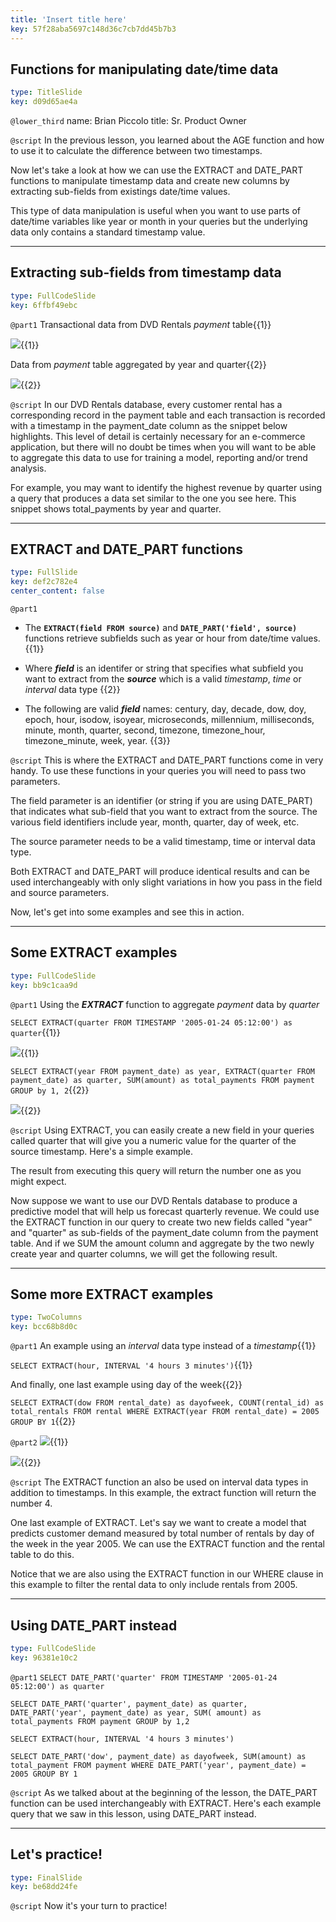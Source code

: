 ```yaml
---
title: 'Insert title here'
key: 57f28aba5697c148d36c7cb7dd45b7b3
---
```


## Functions for manipulating date/time data

```yaml
type: TitleSlide
key: d09d65ae4a
```

`@lower_third`
name: Brian Piccolo
title: Sr. Product Owner

`@script`
In the previous lesson, you learned about the AGE function and how to use it to calculate the difference between two timestamps.

Now let's take a look at how we can use the EXTRACT and DATE_PART functions to manipulate timestamp data and create new columns by extracting sub-fields from existings date/time values.

This type of data manipulation is useful when you want to use parts of date/time variables like year or month in your queries but the underlying data only contains a standard timestamp value.

---

## Extracting sub-fields from timestamp data

```yaml
type: FullCodeSlide
key: 6ffbf49ebc
```

`@part1`
Transactional data from DVD Rentals _payment_ table{{1}}

![](https://assets.datacamp.com/production/repositories/4340/datasets/65b01a291a336aef52b47345a1242f73a4f04c66/rentals_table.png){{1}}
 
Data from _payment_ table aggregated by year and quarter{{2}}

![](https://assets.datacamp.com/production/repositories/4340/datasets/dd47e6f26ebcb1baeec5ddad8eea0fe8bfb322cd/aggregate_payments.png){{2}}

`@script`
In our DVD Rentals database, every customer rental has a corresponding record in the payment table and each transaction is recorded with a timestamp in the payment_date column as the snippet below highlights. This level of detail is certainly necessary for an e-commerce application, but there will no doubt be times when you will want to be able to aggregate this data to use for training a model, reporting and/or trend analysis.

For example, you may want to identify the highest revenue by quarter using a query that produces a data set similar to the one you see here.  This snippet shows total_payments by year and quarter.

---

## EXTRACT and DATE_PART functions

```yaml
type: FullSlide
key: def2c782e4
center_content: false
```

`@part1`
- The **```EXTRACT(field FROM source)```**  and **```DATE_PART('field', source)```** functions retrieve subfields such as year or hour from date/time values. {{1}}

- Where **_field_** is an identifer or string that specifies what subfield you want to extract from the **_source_** which is a valid _timestamp_, _time_ or _interval_ data type {{2}}

- The following are valid **_field_** names: century, day, decade, dow, doy, epoch, hour, isodow, isoyear, microseconds, millennium, milliseconds, minute, month, quarter, second, timezone, timezone_hour, timezone_minute, week, year. {{3}}

`@script`
This is where the EXTRACT and DATE_PART functions come in very handy. To use these functions in your queries you will need to pass two parameters.

The field parameter is an identifier (or string if you are using DATE_PART) that indicates what sub-field that you want to extract from the source.  The various field identifiers include year, month, quarter, day of week, etc.

The source parameter needs to be a valid timestamp, time or interval data type. 

Both EXTRACT and DATE_PART will produce identical results and can be used interchangeably with only slight variations in how you pass in the field and source parameters. 

Now, let's get into some examples and see this in action.

---

## Some EXTRACT examples

```yaml
type: FullCodeSlide
key: bb9c1caa9d
```

`@part1`
Using the **_EXTRACT_** function to aggregate _payment_ data by _quarter_

`SELECT EXTRACT(quarter FROM TIMESTAMP '2005-01-24 05:12:00') as quarter`{{1}}

![](https://assets.datacamp.com/production/repositories/4340/datasets/d779e7bf853074f2f1e7ebead691aeaa80d5a134/quarter.png){{1}}

`SELECT EXTRACT(year FROM payment_date) as year, EXTRACT(quarter FROM payment_date) as quarter, SUM(amount) as total_payments FROM payment GROUP by 1, 2`{{2}}

![](https://assets.datacamp.com/production/repositories/4340/datasets/dd47e6f26ebcb1baeec5ddad8eea0fe8bfb322cd/aggregate_payments.png){{2}}

`@script`
Using EXTRACT, you can easily create a new field in your queries called quarter that will give you a numeric value for the quarter of the source timestamp.  Here's a simple example. 

The result from executing this query will return the number one as you might expect.

Now suppose we want to use our DVD Rentals database to produce a predictive model that will help us forecast quarterly revenue. We could use the EXTRACT function in our query to create two new fields called "year" and "quarter" as sub-fields of the payment_date column from the payment table.  And if we SUM the amount column and aggregate by the two newly create year and quarter columns, we will get the following result.

---

## Some more EXTRACT examples

```yaml
type: TwoColumns
key: bcc68b8d0c
```

`@part1`
An example using an _interval_ data type instead of a _timestamp_{{1}}

`SELECT EXTRACT(hour, INTERVAL '4 hours 3 minutes')`{{1}}
 
And finally, one last example using day of the week{{2}}

`SELECT EXTRACT(dow FROM rental_date) as dayofweek, COUNT(rental_id) as total_rentals FROM rental WHERE EXTRACT(year FROM rental_date) = 2005 GROUP BY 1`{{2}}

`@part2`
![](https://assets.datacamp.com/production/repositories/4340/datasets/d3df5eac740a4d82efcdaa2d9dd1fe6696ee1cca/interval.png){{1}}

![](https://assets.datacamp.com/production/repositories/4340/datasets/8aba2571ee8e7c57cc047cf1561639da7ea62e48/dow.png){{2}}

`@script`
The EXTRACT function an also be used on interval data types in addition to timestamps.  In this example, the extract function will return the number 4.  

One last example of EXTRACT.  Let's say we want to create a model that predicts customer demand measured by total number of rentals by day of the week in the year 2005.  We can use the EXTRACT function and the rental table to do this.

Notice that we are also using the EXTRACT function in our WHERE clause in this example to filter the rental data to only include rentals from 2005.

---

## Using DATE_PART instead

```yaml
type: FullCodeSlide
key: 96381e10c2
```

`@part1`
`SELECT DATE_PART('quarter' FROM TIMESTAMP '2005-01-24 05:12:00') as quarter`

`SELECT DATE_PART('quarter', payment_date) as quarter, DATE_PART('year', payment_date) as year, SUM( amount) as total_payments FROM payment GROUP by 1,2`

`SELECT EXTRACT(hour, INTERVAL '4 hours 3 minutes')`

`SELECT DATE_PART('dow', payment_date) as dayofweek, SUM(amount) as total_payment FROM payment WHERE DATE_PART('year', payment_date) = 2005 GROUP BY 1`

`@script`
As we talked about at the beginning of the lesson, the DATE_PART function can be used interchangeably with EXTRACT.  Here's each example query that we saw in this lesson, using DATE_PART instead.

---

## Let's practice!

```yaml
type: FinalSlide
key: be68dd24fe
```

`@script`
Now it's your turn to practice!
